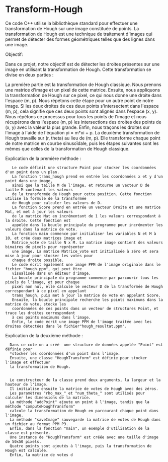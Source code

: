 # Transform-Hough
Ce code C++ utilise la bibliothèque standard pour effectuer une transformation de Hough sur 
une image constituée de points. La transformation de Hough est une technique de traitement 
d'images qui permet de détecter des formes géométriques telles que des lignes  dans une image.


Objectif:


  Dans ce projet, notre objectif est de détecter les droites présentes sur une image en
  utilisant la transformation de Hough.  Cette transformation se divise en deux parties :
      
La première partie est la transformation de Hough classique. Nous prenons une matrice d'image 
et un pixel de cette matrice. Ensuite, nous appliquons la transformation de Hough sur ce pixel,
ce qui nous donne une droite dans l'espace (m, p). Nous répétons cette étape pour un autre point 
de notre image. Si les deux droites de ces deux points s'intersectent dans l'espace (m, p), cela 
signifie que ces deux points sont alignés dans l'espace (x, y). Nous répétons ce processus pour 
tous les points de l'image et nous récupérons dans l'espace (m, p) les intersections des droites
des points de (x, y) avec la valeur la plus grande. Enfin, nous traçons les droites sur l'image 
à l'aide de l'équation yi = m*xi + p.
La deuxième transformation de Hough travaille sur (r, theta) au lieu de (m, p). Elle transforme 
chaque point de notre matrice en courbe sinusoïdale, puis les étapes suivantes sont les mêmes que celles de la transformation de Hough classique.


Explication de la première méthode :


       Le code définit une structure Point pour stocker les coordonnées d'un point dans un plan.
       La fonction trans_hough prend en entrée les coordonnées x et y d'un point dans une image,
       ainsi que la taille M de l'image, et retourne un vecteur D de taille M contenant les valeurs 
       de la transformée de Hough pour cette position. Cette fonction utilise la formule de la transformée
       de Hough pour calculer les valeurs de D.
       La fonction Score prend en entrée un vecteur Droite et une matrice Mat, et met à jour les valeurs 
       de la matrice Mat en incrémentant de 1 les valeurs correspondant à la droite. Cette fonction est 
       appelée dans la boucle principale du programme pour incrémenter les valeurs dans la matrice de vote.
       La fonction main commence par initialiser les variables N et M à 10, et crée deux matrices image et
       Matrice_vote de taille N x M. La matrice image contient des valeurs binaires de pixels pour représenter
       une image. La matrice Matrice_vote est initialisée à zéro et sera mise à jour pour stocker les votes pour
       chaque droite possible.
       Le code écrit également une image PPM de l'image originale dans le fichier "hough.ppm", qui peut être
       visualisée dans un éditeur d'image.
       La boucle principale du programme commence par parcourir tous les pixels de l'image, et pour chaque 
       pixel non nul, elle calcule le vecteur D de la transformée de Hough correspondant à ce pixel en appelant
       trans_hough, puis met à jour la matrice de vote en appelant Score.
       Ensuite, la boucle principale recherche les points maximums dans la matrice de vote, stocke les
       coordonnées de ces points dans un vecteur de structures Point, et trace les droites correspondant 
       à ces points maximums dans l'image.
       Enfin, le code écrit une image PPM de l'image traitée avec les droites détectées dans le fichier"hough_resultat.ppm".


Explication de la deuxième méthode :


      Dans ce cote on a créé  une structure de données appelée "Point" est définie pour
      *stocker les coordonnées d'un point dans l'image.
      Ensuite, une classe "HoughTransform" est définie pour stocker l'image et effectuer 
      la transformation de Hough.


      Le constructeur de la classe prend deux arguments, la largeur et la hauteur de l'image. 
      Il initialise ensuite la matrice de votes de Hough avec des zéros.
      Les paramètres "rho_max_" et "num_theta_" sont utilisés pour calculer les dimensions de la matrice.
      La méthode "addPoint" ajoute un point à l'image, tandis que la méthode "computeHoughTransform" 
      calcule la transformation de Hough en parcourant chaque point dans l'image.
      La méthode "saveImage" sauvegarde la matrice de votes de Hough dans un fichier au format PPM P3.
      Enfin, dans la fonction "main", un exemple d'utilisation de la classe est présenté. 
      Une instance de "HoughTransform" est créée avec une taille d'image de 50x50 pixels.
      Quatre points sont ajoutés à l'image, puis la transformation de Hough est calculée. 
      Enfin, la matrice de votes d
